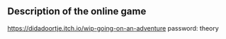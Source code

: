 ## Description of the online game

https://didadoortje.itch.io/wip-going-on-an-adventure
password: theory
